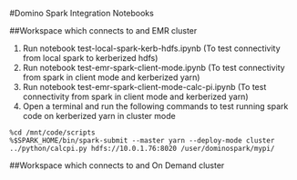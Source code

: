 #Domino Spark Integration Notebooks

##Workspace which connects to and EMR cluster

1. Run notebook test-local-spark-kerb-hdfs.ipynb (To test connectivity from local spark to kerberized hdfs)
2. Run notebook test-emr-spark-client-mode.ipynb (To test connectivity from spark in client mode and kerberized yarn)
3. Run notebook test-emr-spark-client-mode-calc-pi.ipynb (To test connectivity from spark in client mode and kerberized yarn)
4. Open a terminal and run the following commands to test running spark code on kerberized yarn in cluster mode
```
%cd /mnt/code/scripts
%$SPARK_HOME/bin/spark-submit --master yarn --deploy-mode cluster ../python/calcpi.py hdfs://10.0.1.76:8020 /user/dominospark/mypi/
```

##Workspace which connects to and On Demand cluster
